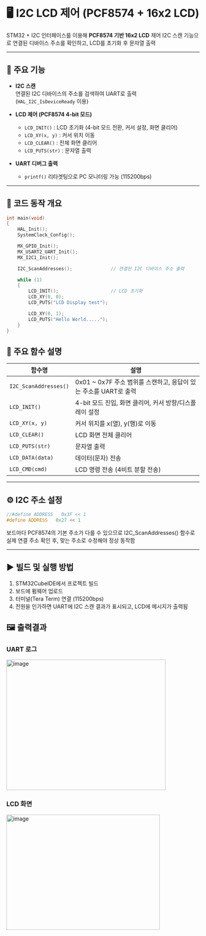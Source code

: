 # 🖥️ I2C LCD 제어 (PCF8574 + 16x2 LCD)

STM32 + I2C 인터페이스를 이용해 **PCF8574 기반 16x2 LCD** 제어
I2C 스캔 기능으로 연결된 디바이스 주소를 확인하고, LCD를 초기화 후 문자열 출력

---

## 🔧 주요 기능

- **I2C 스캔**  
  연결된 I2C 디바이스의 주소를 검색하여 UART로 출력  
  (`HAL_I2C_IsDeviceReady` 이용)

- **LCD 제어 (PCF8574 4-bit 모드)**  
  - `LCD_INIT()` : LCD 초기화 (4-bit 모드 전환, 커서 설정, 화면 클리어)
  - `LCD_XY(x, y)` : 커서 위치 이동  
  - `LCD_CLEAR()` : 전체 화면 클리어  
  - `LCD_PUTS(str)` : 문자열 출력

- **UART 디버그 출력**  
  - `printf()` 리타겟팅으로 PC 모니터링 가능 (115200bps)

---

## 📜 코드 동작 개요

```c
int main(void)
{
    HAL_Init();
    SystemClock_Config();

    MX_GPIO_Init();
    MX_USART2_UART_Init();
    MX_I2C1_Init();

    I2C_ScanAddresses();              // 연결된 I2C 디바이스 주소 출력

    while (1)
    {
        LCD_INIT();                   // LCD 초기화
        LCD_XY(0, 0);
        LCD_PUTS("LCD Display test");

        LCD_XY(0, 1);
        LCD_PUTS("Hello World.....");
    }
}
```

## 🧩 주요 함수 설명
| 함수명                   | 설명                                            |
| --------------------- | --------------------------------------------- |
| `I2C_ScanAddresses()` | 0x01 \~ 0x7F 주소 범위를 스캔하고, 응답이 있는 주소를 UART로 출력 |
| `LCD_INIT()`          | 4-bit 모드 진입, 화면 클리어, 커서 방향/디스플레이 설정           |
| `LCD_XY(x, y)`        | 커서 위치를 x(열), y(행)로 이동                         |
| `LCD_CLEAR()`         | LCD 화면 전체 클리어                                 |
| `LCD_PUTS(str)`       | 문자열 출력                                        |
| `LCD_DATA(data)`      | 데이터(문자) 전송                                    |
| `LCD_CMD(cmd)`        | LCD 명령 전송 (4비트 분할 전송)                         |

---

## ⚙️ I2C 주소 설정
```c
//#define ADDRESS   0x3F << 1
#define ADDRESS   0x27 << 1
```
보드마다 PCF8574의 기본 주소가 다를 수 있으므로
I2C_ScanAddresses() 함수로 실제 연결 주소 확인 후,
맞는 주소로 수정해야 정상 동작함

---

## ▶️ 빌드 및 실행 방법
1. STM32CubeIDE에서 프로젝트 빌드
2. 보드에 펌웨어 업로드
3. 터미널(Tera Term) 연결 (115200bps)
4. 전원을 인가하면 UART에 I2C 스캔 결과가 표시되고, LCD에 메시지가 출력됨

## 🖼️ 출력결과
### UART 로그
<img width="415" height="340" alt="image" src="https://github.com/user-attachments/assets/e45db6a9-d3c0-4740-9df9-b8bb8208918c" />

### LCD 화면
<img width="400" height="300" alt="image" src="https://github.com/user-attachments/assets/5f75e5b6-f189-4258-8bf7-945f0209fa13" />

